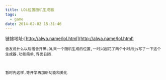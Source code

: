 ```yaml
---
title: LOL位置随机生成器
tags:
  - game
date: 2014-02-02 15:31:46
---
```


链接地址:[http://alwa.name/lol.html](http://alwa.name/lol.html)

	舍友说什么以后宿舍开黑LOL来一个随机生成的位置,一时兴起花了两个小时用js写了一下这个生成器.功能简单,界面丑陋.

	 

	暂时先这样,等开学再加新功能和美化